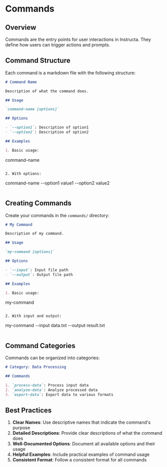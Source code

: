 # Commands

## Overview

Commands are the entry points for user interactions in Instructa. They define how users can trigger actions and prompts.

## Command Structure

Each command is a markdown file with the following structure:

```markdown
# Command Name

Description of what the command does.

## Usage

`command-name [options]`

## Options

- `--option1`: Description of option1
- `--option2`: Description of option2

## Examples

1. Basic usage:
   ```
   command-name
   ```

2. With options:
   ```
   command-name --option1 value1 --option2 value2
   ```
```

## Creating Commands

Create your commands in the `commands/` directory:

```markdown
# My Command

Description of my command.

## Usage

`my-command [options]`

## Options

- `--input`: Input file path
- `--output`: Output file path

## Examples

1. Basic usage:
   ```
   my-command
   ```

2. With input and output:
   ```
   my-command --input data.txt --output result.txt
   ```
```

## Command Categories

Commands can be organized into categories:

```markdown
# Category: Data Processing

## Commands

1. `process-data`: Process input data
2. `analyze-data`: Analyze processed data
3. `export-data`: Export data to various formats
```

## Best Practices

1. **Clear Names**: Use descriptive names that indicate the command's purpose
2. **Detailed Descriptions**: Provide clear descriptions of what the command does
3. **Well-Documented Options**: Document all available options and their usage
4. **Helpful Examples**: Include practical examples of command usage
5. **Consistent Format**: Follow a consistent format for all commands 